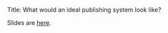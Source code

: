 Title: What would an ideal publishing system look like?

Slides are [here](https://agbarnett.github.io/talks/school_forum/slides).
